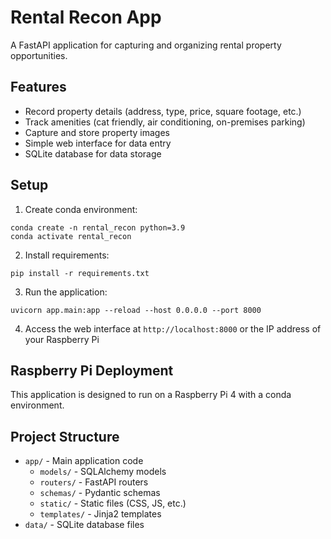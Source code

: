 # Rental Recon App

A FastAPI application for capturing and organizing rental property opportunities.

## Features

- Record property details (address, type, price, square footage, etc.)
- Track amenities (cat friendly, air conditioning, on-premises parking)
- Capture and store property images
- Simple web interface for data entry
- SQLite database for data storage

## Setup

1. Create conda environment:
```
conda create -n rental_recon python=3.9
conda activate rental_recon
```

2. Install requirements:
```
pip install -r requirements.txt
```

3. Run the application:
```
uvicorn app.main:app --reload --host 0.0.0.0 --port 8000
```

4. Access the web interface at `http://localhost:8000` or the IP address of your Raspberry Pi

## Raspberry Pi Deployment

This application is designed to run on a Raspberry Pi 4 with a conda environment.

## Project Structure

- `app/` - Main application code
  - `models/` - SQLAlchemy models
  - `routers/` - FastAPI routers
  - `schemas/` - Pydantic schemas
  - `static/` - Static files (CSS, JS, etc.)
  - `templates/` - Jinja2 templates
- `data/` - SQLite database files
